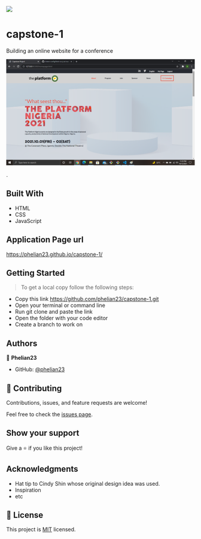 ![](https://img.shields.io/badge/Microverse-blueviolet)

# capstone-1
Building an online website for a conference

![screenshot](./images/2021-10-12.png)

.

## Built With

- HTML
- CSS
- JavaScript

## Application Page url

https://phelian23.github.io/capstone-1/

## Getting Started

> To get a local copy follow the following steps:

- Copy this link https://github.com/phelian23/capstone-1.git
- Open your terminal or command line
- Run git clone and paste the link
- Open the folder with your code editor
- Create a branch to work on

## Authors

👤 **Phelian23**

- GitHub: [@phelian23](https://github.com/phelian23)

## 🤝 Contributing

Contributions, issues, and feature requests are welcome!

Feel free to check the [issues page](../../issues/).

## Show your support

Give a ⭐️ if you like this project!

## Acknowledgments

- Hat tip to Cindy Shin whose original design idea was used.
- Inspiration
- etc

## 📝 License

This project is [MIT](./MIT.md) licensed.
